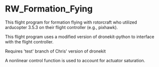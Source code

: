 # RW_Formation_Fying

This flight program for formation flying with rotorcraft who utilized arducopter 3.5.3 on their flight controller (e.g., pixhawk).

This flight program uses a modified version of dronekit-python to interface with the flight controller.

Requires 'test' branch of Chris' version of dronekit

A nonlinear control function is used to account for actuator saturation.
